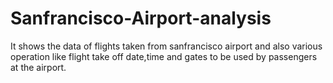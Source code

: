 # Sanfrancisco-Airport-analysis
It shows the data of flights taken from sanfrancisco airport and also various operation like flight take off date,time and gates to be used by passengers at the airport.
